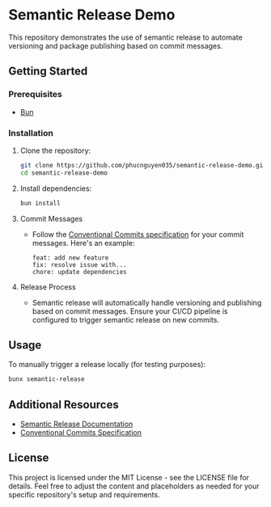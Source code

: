 # Semantic Release Demo

This repository demonstrates the use of semantic release to automate versioning and package publishing based on commit messages.

## Getting Started

### Prerequisites

- [Bun](https://bun.sh/)

### Installation

1. Clone the repository:

   ```bash
   git clone https://github.com/phucnguyen035/semantic-release-demo.git
   cd semantic-release-demo
   ```

2. Install dependencies:

   ```bash
   bun install
   ```

3. Commit Messages

   - Follow the [Conventional Commits specification](https://www.conventionalcommits.org/en/v1.0.0/) for your commit messages. Here's an example:

     ```
     feat: add new feature
     fix: resolve issue with...
     chore: update dependencies
     ```

4. Release Process

   - Semantic release will automatically handle versioning and publishing based on commit messages. Ensure your CI/CD pipeline is configured to trigger semantic release on new commits.

## Usage

To manually trigger a release locally (for testing purposes):

```bash
bunx semantic-release
```

## Additional Resources

- [Semantic Release Documentation](https://semantic-release.gitbook.io/semantic-release/)
- [Conventional Commits Specification](https://www.conventionalcommits.org/en/v1.0.0/)

## License

This project is licensed under the MIT License - see the LICENSE file for details.
Feel free to adjust the content and placeholders as needed for your specific repository's setup and requirements.
